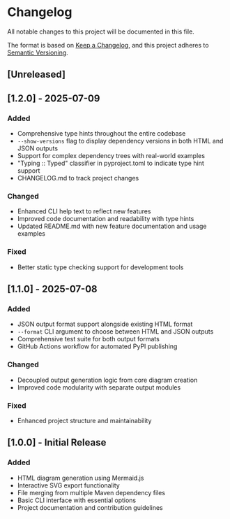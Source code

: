 # Changelog

All notable changes to this project will be documented in this file.

The format is based on [Keep a Changelog](https://keepachangelog.com/en/1.0.0/),
and this project adheres to [Semantic Versioning](https://semver.org/spec/v2.0.0.html).

## [Unreleased]

## [1.2.0] - 2025-07-09

### Added
- Comprehensive type hints throughout the entire codebase
- `--show-versions` flag to display dependency versions in both HTML and JSON outputs
- Support for complex dependency trees with real-world examples
- "Typing :: Typed" classifier in pyproject.toml to indicate type hint support
- CHANGELOG.md to track project changes

### Changed
- Enhanced CLI help text to reflect new features
- Improved code documentation and readability with type hints
- Updated README.md with new feature documentation and usage examples

### Fixed
- Better static type checking support for development tools

## [1.1.0] - 2025-07-08

### Added
- JSON output format support alongside existing HTML format
- `--format` CLI argument to choose between HTML and JSON outputs
- Comprehensive test suite for both output formats
- GitHub Actions workflow for automated PyPI publishing

### Changed
- Decoupled output generation logic from core diagram creation
- Improved code modularity with separate output modules

### Fixed
- Enhanced project structure and maintainability

## [1.0.0] - Initial Release

### Added
- HTML diagram generation using Mermaid.js
- Interactive SVG export functionality
- File merging from multiple Maven dependency files
- Basic CLI interface with essential options
- Project documentation and contribution guidelines

